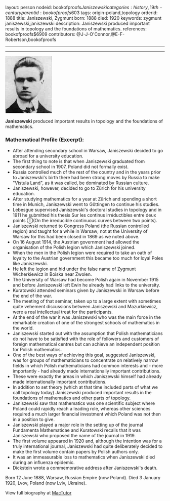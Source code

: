 layout: person
nodeid: bookofproofs$Janiszewski
categories: history,19th-century
parentid: bookofproofs$603
tags: origin-poland,topology
orderid: 1888
title: Janiszewski, Zygmunt
born: 1888
died: 1920
keywords: zygmunt janiszewski,janiszewski
description: Janiszewski produced important results in topology and the foundations of mathematics.
references: bookofproofs$6909
contributors: @J-J-O'Connor,@E-F-Robertson,bookofproofs

---



---

![Janiszewski.jpg](https://github.com/bookofproofs/bookofproofs.github.io/blob/main/_sources/_assets/images/portraits/Janiszewski.jpg?raw=true)

**Janiszewski** produced important results in topology and the foundations of mathematics.

### Mathematical Profile (Excerpt):
* After attending secondary school in Warsaw, Janiszewski decided to go abroad for a university education.
* The first thing to note is that when Janiszewski graduated from secondary school in 1907, Poland did not formally exist.
* Russia controlled much of the rest of the country and in the years prior to Janiszewski's birth there had been strong moves by Russia to make "Vistula Land", as it was called, be dominated by Russian culture.
* Janiszewski, however, decided to go to Zürich for his university education.
* After studying mathematics for a year at Zürich and spending a short time in Munich, Janiszewski went to Göttingen to continue his studies.
* Lebesgue supervised Janiszewski's doctoral studies in topology and in 1911 he submitted his thesis Sur les continus irréductibles entre deux points Ⓣ(On the irreducible continuous curves between two points).
* Janiszewski returned to Congress Poland (the Russian controlled region) and taught for a while in Warsaw; not at the University of Warsaw for this had been closed in 1869 as we noted above.
* On 16 August 1914, the Austrian government had allowed the organisation of the Polish legion which Janiszewski joined.
* When the men in the Polish legion were required to take an oath of loyalty to the Austrian government this became too much for loyal Poles like Janiszewski.
* He left the legion and hid under the false name of Zygmunt Wicherkiewicz in Boiska near Zwolen.
* The University of Warsaw had become Polish again in November 1915 and before Janiszewski left Ewin he already had links to the university.
* Kuratowski attended seminars given by Janiszewski in Warsaw before the end of the war.
* The meeting of that seminar, taken up to a large extent with sometimes quite vehement discussions between Janiszewski and Mazurkiewicz, were a real intellectual treat for the participants.
* At the end of the war it was Janiszewski who was the main force in the remarkable creation of one of the strongest schools of mathematics in the world.
* Janiszewski started out with the assumption that Polish mathematicians do not have to be satisfied with the role of followers and customers of foreign mathematical centres but can achieve an independent position for Polish mathematics.
* One of the best ways of achieving this goal, suggested Janiszewski, was for groups of mathematicians to concentrate on relatively narrow fields in which Polish mathematicians had common interests and - more importantly - had already made internationally important contributions.
* These were exactly the areas in which Janiszewski himself had already made internationally important contributions.
* In addition to set theory (which at that time included parts of what we call topology today) Janiszewski produced important results in the foundations of mathematics and other parts of topology.
* Janiszewski saw that mathematics was one scientific subject where Poland could rapidly reach a leading role, whereas other sciences required a much larger financial investment which Poland was not then in a position to give.
* Janiszewski played a major role in the setting up of the journal Fundamenta Mathematicae and Kuratowski recalls that it was Janiszewski who proposed the name of the journal in 1919.
* The first volume appeared in 1920 and, although the intention was for a truly international journal, Janiszewski had quite deliberately decided to make the first volume contain papers by Polish authors only.
* It was an immeasurable loss to mathematics when Janiszewski died during an influenza epidemic.
* Dickstein wrote a commemorative address after Janiszewski's death.

Born 12 June 1888, Warsaw, Russian Empire (now Poland). Died 3 January 1920, Lvov, Poland (now Lviv, Ukraine).

View full biography at [MacTutor](https://mathshistory.st-andrews.ac.uk/Biographies/Janiszewski/)
